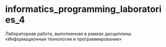 # informatics_programming_laboratories_4
Лабораторная работа, выполненная в рамках дисциплины «Информационные технологии и программирование»
